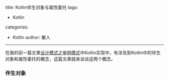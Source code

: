 title: Kotlin伴生对象与属性委托
tags:
  - Kotlin

categories:
  - Kotlin
author: 散人
---

在我的前一篇文章[设计模式之单例模式]()中Kotlin实现中，有涉及到Kotlin中的伴生对象和属性委托的概念，这篇文章就来谈谈这两个概念。

### 伴生对象
<!--stackedit_data:
eyJoaXN0b3J5IjpbNzM0MDMwOTk2LC01OTc2MDYwODJdfQ==
-->